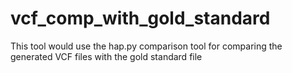 # vcf_comp_with_gold_standard
This tool would use the hap.py comparison tool for comparing the generated VCF files with the gold standard file
